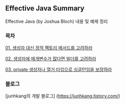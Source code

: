 
## Effective Java Summary

Effective Java (by Joshua Bloch) 내용 및 예제 정리


### 목차

[01. 생성자 대신 정적 팩토리 메서드를 고려하라](https://github.com/junhkang/effective-java-summary/blob/master/src/main/java/org/example/ch01/item01/concept.md)

[02. 생성자에 매개변수가 많다면 빌더를 고려하라](https://github.com/junhkang/effective-java-summary/blob/master/src/main/java/org/example/ch01/item02/concept.md)

[03. private 생성자나 열거 타입으로 싱글턴임을 보장하라](https://github.com/junhkang/effective-java-summary/blob/master/src/main/java/org/example/ch01/item03/concept.md)


### 블로그
[junhkang의 개발 블로그] (https://junhkang.tistory.com/)
